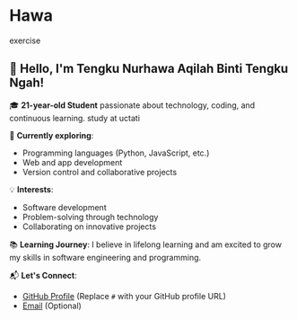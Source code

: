 # Hawa
exercise
## 👋 Hello, I'm Tengku Nurhawa Aqilah Binti Tengku Ngah!

🎓 **21-year-old Student** passionate about technology, coding, and continuous learning.
study at uctati

🌱 **Currently exploring**:
- Programming languages (Python, JavaScript, etc.)
- Web and app development
- Version control and collaborative projects

💡 **Interests**:
- Software development
- Problem-solving through technology
- Collaborating on innovative projects

📚 **Learning Journey**:
I believe in lifelong learning and am excited to grow my skills in software engineering and programming. 

📬 **Let's Connect**:
- [GitHub Profile](#) (Replace `#` with your GitHub profile URL)
- [Email](mailto:your-email@example.com) (Optional)
